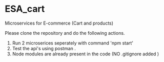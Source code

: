 # ESA_cart
Microservices for E-commerce (Cart and products)

Please clone the repository and do the following actions.

1. Run 2 microserices seperately with command 'npm start' 
2. Test the api's using postman . 
3. Node modules are already present in the code (NO .gitignore added ) 
